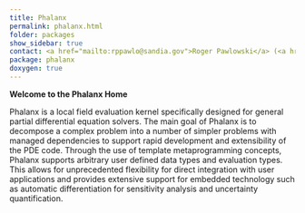 ```yaml
---
title: Phalanx
permalink: phalanx.html
folder: packages
show_sidebar: true
contact: <a href="mailto:rppawlo@sandia.gov">Roger Pawlowski</a> (<a href="https://github.com/rppawlo">@rppawlo</a>), <a href="https://github.com/orgs/trilinos/teams/phalanx">@phalanx</a>
package: phalanx
doxygen: true
---
```


**Welcome to the Phalanx Home**

Phalanx is a local field evaluation kernel specifically designed for general partial differential equation solvers. 
The main goal of Phalanx is to decompose a complex problem into a number of simpler problems with managed dependencies to support rapid development and extensibility of the PDE code. 
Through the use of template metaprogramming concepts, Phalanx supports arbitrary user defined data types and evaluation types. This allows for unprecedented flexibility for direct integration with user applications and 
provides extensive support for embedded technology such as automatic differentiation for sensitivity analysis and uncertainty quantification.
